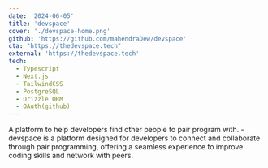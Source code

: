```yaml
---
date: '2024-06-05'
title: 'devspace'
cover: './devspace-home.png'
github: 'https://github.com/mahendraDew/devspace'
cta: "https://thedevspace.tech"
external: 'https://thedevspace.tech'
tech:
  - Typescript
  - Next.js
  - TailwindCSS
  - PostgreSQL
  - Drizzle ORM
  - OAuth(github)
---
```


A platform to help developers find other people to pair program with. - devspace is a platform designed for developers to connect and collaborate through pair programming, offering a seamless experience to improve coding skills and network with peers.